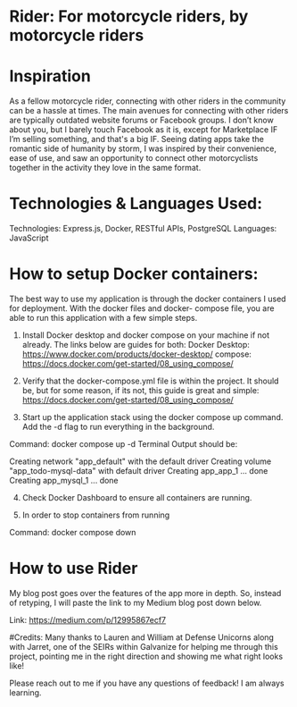 # Rider: For motorcycle riders, by motorcycle riders

# Inspiration

As a fellow motorcycle rider, connecting with other riders in the community can be a hassle at times. The main avenues for connecting with other riders are typically outdated website forums or Facebook groups. I don’t know about you, but I barely touch Facebook as it is, except for Marketplace IF I’m selling something, and that's a big IF. Seeing dating apps take the romantic side of humanity by storm, I was inspired by their convenience, ease of use, and saw an opportunity to connect other motorcyclists together in the activity they love in the same format.

# Technologies & Languages Used:

Technologies: Express.js, Docker, RESTful APIs, PostgreSQL
Languages: JavaScript

# How to setup Docker containers:

The best way to use my application is through the docker containers I used for deployment. With the docker files and docker- compose file, you are able to run this application with a few simple steps.

1. Install Docker desktop and docker compose on your machine if not already. The links below are guides for both:
   Docker Desktop: https://www.docker.com/products/docker-desktop/
   compose: https://docs.docker.com/get-started/08_using_compose/

2. Verify that the docker-compose.yml file is within the project. It should be, but for some reason, if its not, this guide is great and simple: https://docs.docker.com/get-started/08_using_compose/

3. Start up the application stack using the docker compose up command. Add the -d flag to run everything in the background.

Command: docker compose up -d
Terminal Output should be:

Creating network "app_default" with the default driver
Creating volume "app_todo-mysql-data" with default driver
Creating app_app_1 ... done
Creating app_mysql_1 ... done

4. Check Docker Dashboard to ensure all containers are running.

5. In order to stop containers from running

Command: docker compose down

# How to use Rider

My blog post goes over the features of the app more in depth. So, instead of retyping, I will paste the link to my Medium blog post down below.

Link: https://medium.com/p/12995867ecf7

#Credits:
Many thanks to Lauren and William at Defense Unicorns along with Jarret, one of the SEIRs within Galvanize for helping me through this project, pointing me in the right direction and showing me what right looks like!

Please reach out to me if you have any questions of feedback! I am always learning.
